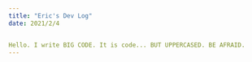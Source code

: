 ```yaml
---
title: "Eric's Dev Log"
date: 2021/2/4


Hello. I write BIG CODE. It is code... BUT UPPERCASED. BE AFRAID. 
---
```


